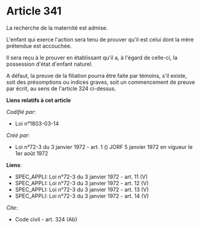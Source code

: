 # Article 341

La recherche de la maternité est admise.

L'enfant qui exerce l'action sera tenu de prouver qu'il est celui dont la mère prétendue est accouchée.

Il sera reçu à le prouver en établissant qu'il a, à l'égard de celle-ci, la possession d'état d'enfant naturel.

A défaut, la preuve de la filiation pourra être faite par témoins, s'il existe, soit des présomptions ou indices graves, soit
un commencement de preuve par écrit, au sens de l'article 324 ci-dessus.

**Liens relatifs à cet article**

_Codifié par_:

  - Loi n°1803-03-14

_Créé par_:

  - Loi n°72-3 du 3 janvier 1972 - art. 1 () JORF 5 janvier 1972 en vigueur le 1er août 1972

**Liens**:

  - SPEC_APPLI: Loi n°72-3 du 3 janvier 1972 - art. 11 (V)
  - SPEC_APPLI: Loi n°72-3 du 3 janvier 1972 - art. 12 (V)
  - SPEC_APPLI: Loi n°72-3 du 3 janvier 1972 - art. 13 (V)
  - SPEC_APPLI: Loi n°72-3 du 3 janvier 1972 - art. 14 (V)

_Cite_:

  - Code civil - art. 324 (Ab)
